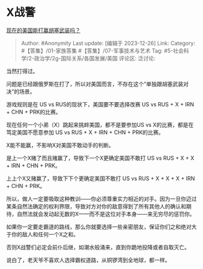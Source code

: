 # X战警
[现在的美国能打赢胡塞武装吗？](https://www.zhihu.com/question/635495212/answer/3338998409)

> Author: #Anonymity
> Last update: [编辑于 2023-12-26]
> Link:
> Category: #【答集】/01-家族答集 #【答集】/07-军事技术与艺术
> Tag: #5-社会科学/2-政治学/2g-国际关系/各国发展/美国
> 评论区:
> 泛讨论:

当然打得过。

问题是已经跟俄罗斯在打了，所以对美国而言，不存在这个“单独跟胡塞武装对决”的场景。

游戏规则是在 US vs RUS的现状下，美国要不要选择改赛 US vs RUS + X + IRN + CHN + PRK的比赛。

现在任何一个小弟（X）跳起来挑衅美国，都不是要参加US vs X的比赛，都是在笃定美国不愿意参加 US vs RUS + X + IRN + CHN + PRK的比赛。

X能不能赢，不影响X对美国不敢动手的判断。

是上一个X赌了而且赌赢了，导致下一个X更确定美国不敢打 US vs RUS + X + X + IRN + CHN + PRK。

上上个X又赌赢了，导致下下个更确定美国不敢打 US vs RUS + X + X + X + IRN + CHN + PRK。

所以，做人一定要吸取这种教训——你必须尊重实力相近的对手。因为一旦你迈过某条自然法确定的权利界限，导致对方对你的敌意得到了所有其他人的确认和期待，自然法就会发动起无数的X——而不是这位对手本身——来无穷尽的惩罚你。

如果你一定要走霸道的路线，那么你就要选择一些亲密朋友，保证你们之和绝对大于你的敌人和任何一个X之和。

否则X战警们必定会前仆后继，如潮水般涌来，直到你跪地投降或者自取灭亡。

说白了，老天爷不喜欢人选择霸权道路，从铜锣湾到全地球，都一样。
